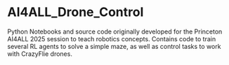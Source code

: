 # AI4ALL_Drone_Control
Python Notebooks and source code originally developed for the Princeton AI4ALL 2025 session to teach robotics concepts. Contains code to train several RL agents to solve a simple maze, as well as control tasks to work with CrazyFlie drones.

